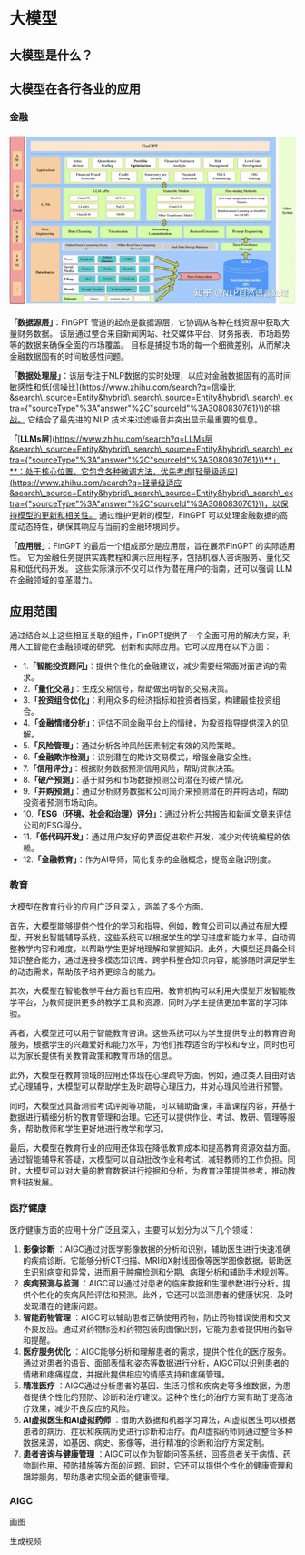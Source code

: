 # 大模型

## 大模型是什么？

## 大模型在各行各业的应用

### 金融

### ![](/assets/llm-intro-app-finllm1.png)

**「数据源层」**：FinGPT 管道的起点是数据源层，它协调从各种在线资源中获取大量财务数据。 该层通过整合来自新闻网站、社交媒体平台、财务报表、市场趋势等的数据来确保全面的市场覆盖。 目标是捕捉市场的每一个细微差别，从而解决金融数据固有的时间敏感性问题。

**「数据处理层」**：该层专注于NLP数据的实时处理，以应对金融数据固有的高时间敏感性和低\[信噪比\]\([https://www.zhihu.com/search?q=信噪比&search\_source=Entity&hybrid\_search\_source=Entity&hybrid\_search\_extra={"sourceType"%3A"answer"%2C"sourceId"%3A3080830761}\)的挑战。](https://www.zhihu.com/search?q=信噪比&search_source=Entity&hybrid_search_source=Entity&hybrid_search_extra={"sourceType"%3A"answer"%2C"sourceId"%3A3080830761}%29的挑战。) 它结合了最先进的 NLP 技术来过滤噪音并突出显示最重要的信息。

**「**\[**LLMs层**\]\([https://www.zhihu.com/search?q=LLMs层&search\_source=Entity&hybrid\_search\_source=Entity&hybrid\_search\_extra={"sourceType"%3A"answer"%2C"sourceId"%3A3080830761}\)\*\*」\*\*：处于核心位置，它包含各种微调方法，优先考虑\[轻量级适应\]\(https://www.zhihu.com/search?q=轻量级适应&search\_source=Entity&hybrid\_search\_source=Entity&hybrid\_search\_extra={"sourceType"%3A"answer"%2C"sourceId"%3A3080830761}\)，以保持模型的更新和相关性。](https://www.zhihu.com/search?q=LLMs层&search_source=Entity&hybrid_search_source=Entity&hybrid_search_extra={"sourceType"%3A"answer"%2C"sourceId"%3A3080830761}%29**」**：处于核心位置，它包含各种微调方法，优先考虑[轻量级适应]%28https://www.zhihu.com/search?q=轻量级适应&search_source=Entity&hybrid_search_source=Entity&hybrid_search_extra={"sourceType"%3A"answer"%2C"sourceId"%3A3080830761}%29，以保持模型的更新和相关性。) 通过维护更新的模型，FinGPT 可以处理金融数据的高度动态特性，确保其响应与当前的金融环境同步。

**「应用层」**：FinGPT 的最后一个组成部分是应用层，旨在展示FinGPT 的实际适用性。 它为金融任务提供实践教程和演示应用程序，包括机器人咨询服务、量化交易和低代码开发。 这些实际演示不仅可以作为潜在用户的指南，还可以强调 LLM 在金融领域的变革潜力。

## **应用范围**

通过结合以上这些相互关联的组件，FinGPT提供了一个全面可用的解决方案，利用人工智能在金融领域的研究、创新和实际应用。它可以应用在以下方面：

* 1.**「智能投资顾问」**：提供个性化的金融建议，减少需要经常面对面咨询的需求。
* 2.**「量化交易」**：生成交易信号，帮助做出明智的交易决策。
* 3.**「投资组合优化」**：利用众多的经济指标和投资者档案，构建最佳投资组合。
* 4.**「金融情绪分析」**：评估不同金融平台上的情绪，为投资指导提供深入的见解。
* 5.**「风险管理」**：通过分析各种风险因素制定有效的风险策略。
* 6.**「金融欺诈检测」**：识别潜在的欺诈交易模式，增强金融安全性。
* 7.**「信用评分」**：根据财务数据预测信用风险，帮助贷款决策。
* 8.**「破产预测」**：基于财务和市场数据预测公司潜在的破产情况。
* 9.**「并购预测」**：通过分析财务数据和公司简介来预测潜在的并购活动，帮助投资者预测市场动向。
* 10.**「ESG（环境、社会和治理）评分」**：通过分析公共报告和新闻文章来评估公司的ESG得分。
* 11.**「低代码开发」**：通过用户友好的界面促进软件开发，减少对传统编程的依赖。
* 12.**「金融教育」**：作为AI导师，简化复杂的金融概念，提高金融识别度。

### 教育

大模型在教育行业的应用广泛且深入，涵盖了多个方面。

首先，大模型能够提供个性化的学习和指导。例如，教育公司可以通过布局大模型，开发出智能辅导系统，这些系统可以根据学生的学习进度和能力水平，自动调整教学内容和难度，以帮助学生更好地理解和掌握知识。此外，大模型还具备全科知识整合能力，通过连接多模态知识库、跨学科整合知识内容，能够随时满足学生的动态需求，帮助孩子培养更综合的能力。

其次，大模型在智能教学平台方面也有应用。教育机构可以利用大模型开发智能教学平台，为教师提供更多的教学工具和资源，同时为学生提供更加丰富的学习体验。

再者，大模型还可以用于智能教育咨询。这些系统可以为学生提供专业的教育咨询服务，根据学生的兴趣爱好和能力水平，为他们推荐适合的学校和专业，同时也可以为家长提供有关教育政策和教育市场的信息。

此外，大模型在教育领域的应用还体现在心理疏导方面。例如，通过类人自由对话式心理辅导，大模型可以帮助学生及时疏导心理压力，并对心理风险进行预警。

同时，大模型还具备测验考试评阅等功能，可以辅助备课，丰富课程内容，并基于数据进行精细分析的教育管理和治理。它还可以提供作业、考试、教研、管理等服务，帮助教师和学生更好地进行教学和学习。

最后，大模型在教育行业的应用还体现在降低教育成本和提高教育资源效益方面。通过智能辅导和答疑，大模型可以自动批改作业和考试，减轻教师的工作负担。同时，大模型可以对大量的教育数据进行挖掘和分析，为教育决策提供参考，推动教育科技发展。



### 医疗健康

医疗健康方面的应用十分广泛且深入，主要可以划分为以下几个领域：

1. **影像诊断**
   ：AIGC通过对医学影像数据的分析和识别，辅助医生进行快速准确的疾病诊断。它能够分析CT扫描、MRI和X射线图像等医学图像数据，帮助医生识别病变和异常，进而用于肿瘤检测和分期、病理分析和辅助手术规划等。
2. **疾病预测与监测**
   ：AIGC可以通过对患者的临床数据和生理参数进行分析，提供个性化的疾病风险评估和预测。此外，它还可以监测患者的健康状况，及时发现潜在的健康问题。
3. **智能药物管理**
   ：AIGC可以辅助患者正确使用药物，防止药物错误使用和交叉不良反应。通过对药物标签和药物包装的图像识别，它能为患者提供用药指导和提醒。
4. **医疗服务优化**
   ：AIGC能够分析和理解患者的需求，提供个性化的医疗服务。通过对患者的语音、面部表情和姿态等数据进行分析，AIGC可以识别患者的情绪和疼痛程度，并据此提供相应的情感支持和疼痛管理。
5. **精准医疗**
   ：AIGC通过分析患者的基因、生活习惯和疾病史等多维数据，为患者提供个性化的预防、诊断和治疗建议。这种个性化的治疗方案有助于提高治疗效果，减少不良反应的风险。
6. **AI虚拟医生和AI虚拟药师**
   ：借助大数据和机器学习算法，AI虚拟医生可以根据患者的病历、症状和疾病历史进行诊断和治疗。而AI虚拟药师则通过整合多种数据来源，如基因、病史、影像等，进行精准的诊断和治疗方案定制。
7. **患者咨询与健康管理**
   ：AIGC可以作为智能问答系统，回答患者关于病情、药物副作用、预防措施等方面的问题。同时，它还可以提供个性化的健康管理和跟踪服务，帮助患者实现全面的健康管理。

### AIGC

画图

生成视频

